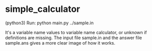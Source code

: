 # simple_calculator
(python3)
Run: python main.py ../sample.in

It's a variable name values to variable name calculator, or unknown if definitions are missing.
The input file sample.in and the answer file sample.ans gives a more clear image of how it works.
